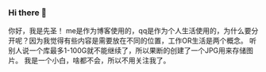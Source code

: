 ### Hi there 👋
你好，我是先圣！
me是作为博客使用的，qq是作为个人生活使用的，为什么要分开呢？因为我觉得有些内容是需要放在不同的位置，工作OR生活是两个概念。
听别人说一个库最多1-100G就不能继续了，所以果断的创建了一个JPG用来存储图片。
我是一个小白，啥都不会，所以不用关注我了。

<!--
**tsl1997/tsl1997** is a ✨ _special_ ✨ repository because its `README.md` (this file) appears on your GitHub profile.

Here are some ideas to get you started:

- 🔭 I’m currently working on ...
- 🌱 I’m currently learning ...
- 👯 I’m looking to collaborate on ...
- 🤔 I’m looking for help with ...
- 💬 Ask me about ...
- 📫 How to reach me: ...
- 😄 Pronouns: ...
- ⚡ Fun fact: ...
-->

